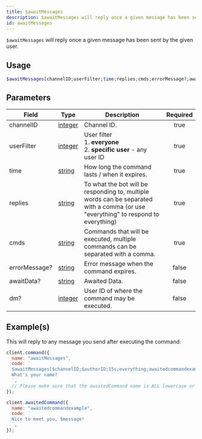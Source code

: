 ```yaml
---
title: $awaitMessages
description: $awaitMessages will reply once a given message has been sent by the given user.
id: awaitMessages
---
```


`$awaitMessages` will reply once a given message has been sent by the given user.

## Usage

```php
$awaitMessages[channelID;userFilter;time;replies;cmds;errorMessage?;awaitData?;dm?]
```

## Parameters

| Field         | Type                                                                                                | Description                                                                                                                        | Required |
| ------------- | --------------------------------------------------------------------------------------------------- | ---------------------------------------------------------------------------------------------------------------------------------- | :------: |
| channelID     | [integer](https://developer.mozilla.org/en-US/docs/Web/JavaScript/Reference/Global_Objects/Integer) | Channel ID.                                                                                                                        |   true   |
| userFilter    | [integer](https://developer.mozilla.org/en-US/docs/Web/JavaScript/Reference/Global_Objects/Integer) | User filter <br /> 1. **everyone** <br /> 2. **specific user** - any user ID                                                       |   true   |
| time          | [string](https://developer.mozilla.org/en-US/docs/Web/JavaScript/Reference/Global_Objects/String)   | How long the command lasts / when it expires.                                                                                      |   true   |
| replies       | [string](https://developer.mozilla.org/en-US/docs/Web/JavaScript/Reference/Global_Objects/String)   | To what the bot will be responding to, multiple words can be separated with a comma (or use "everything" to respond to everything) |   true   |
| cmds          | [string](https://developer.mozilla.org/en-US/docs/Web/JavaScript/Reference/Global_Objects/String)   | Commands that will be executed, multiple commands can be separated with a comma.                                                   |   true   |
| errorMessage? | [string](https://developer.mozilla.org/en-US/docs/Web/JavaScript/Reference/Global_Objects/String)   | Error message when the command expires.                                                                                            |  false   |
| awaitData?    | [string](https://developer.mozilla.org/en-US/docs/Web/JavaScript/Reference/Global_Objects/String)   | Awaited Data.                                                                                                                      |  false   |
| dm?           | [integer](https://developer.mozilla.org/en-US/docs/Web/JavaScript/Reference/Global_Objects/Integer) | User ID of where the command may be executed.                                                                                      |  false   |

## Example(s)

This will reply to any message you send after executing the command:

```js
client.command({
  name: "awaitMessages",
  code: `
  $awaitMessages[$channelID;$authorID;15s;everything;awaitedcommandexample;Oh? You don't want to talk to me..?] 
  What's your name?
  `,
  // Please make sure that the awaitedCommand name is ALL lowercase or else it won't work.
});

client.awaitedCommand({
  name: "awaitedcommandexample",
  code: `
  Nice to meet you, $message!
  `,
});
```
